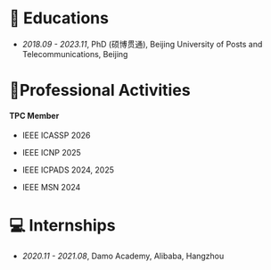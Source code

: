 # 📖 Educations

* *2018.09 - 2023.11*, PhD (硕博贯通), Beijing University of Posts and Telecommunications, Beijing

# 💬Professional Activities

#### TPC Member

* IEEE ICASSP 2026

* IEEE ICNP 2025

* IEEE ICPADS 2024, 2025

* IEEE MSN 2024

# 💻 Internships

* *2020.11 - 2021.08*, Damo Academy, Alibaba, Hangzhou

